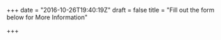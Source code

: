 +++
date = "2016-10-26T19:40:19Z"
draft = false
title = "Fill out the form below for More Information"

+++

